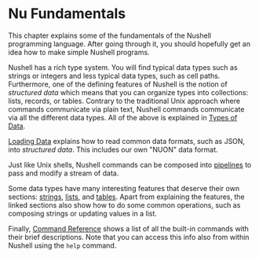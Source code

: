 # Nu Fundamentals

This chapter explains some of the fundamentals of the Nushell programming language.
After going through it, you should hopefully get an idea how to make simple Nushell programs.

Nushell has a rich type system.
You will find typical data types such as strings or integers and less typical data types, such as cell paths.
Furthermore, one of the defining features of Nushell is the notion of _structured data_ which means that you can organize types into collections: lists, records, or tables.
Contrary to the traditional Unix approach where commands communicate via plain text, Nushell commands communicate via all the different data types.
All of the above is explained in [Types of Data](types_of_data.md).

[Loading Data](loading_data.md) explains how to read common data formats, such as JSON, into _structured data_. This includes our own "NUON" data format.

Just like Unix shells, Nushell commands can be composed into [pipelines](pipelines.md) to pass and modify a stream of data.

Some data types have many interesting features that deserve their own sections: [strings](working_with_strings.md), [lists](working_with_lists.md), and [tables](working_with_tables.md).
Apart from explaining the features, the linked sections also show how to do some common operations, such as composing strings or updating values in a list.

Finally, [Command Reference](command_reference.md) shows a list of all the built-in commands with their brief descriptions.
Note that you can access this info also from within Nushell using the `help` command.
